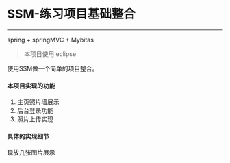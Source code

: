 # SSM-练习项目基础整合

---

spring + springMVC + Mybitas

> 本项目使用 eclipse

使用SSM做一个简单的项目整合。

#### 本项目实现的功能
1. 主页照片墙展示
2. 后台登录功能
3. 照片上传实现
#### 具体的实现细节
现放几张图片展示
